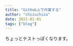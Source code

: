 ```yaml
---
title: "GitHub上で作業する"
author: "chizuchizu"
date: 2021-01-01
tags: ["blog"]
---
```



ちょっとテストっぽくなります。


